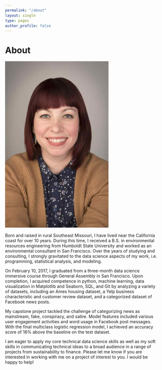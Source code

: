 ```yaml
---
permalink: "/about"
layout: single
type: pages
author_profile: false
---
```


# About
![alt text](zimdars.png "profile")

Born and raised in rural Southeast Missouri, I have lived near the California coast for over 10 years. During this time, I received a B.S. in environmental resources engineering from Humboldt State University and worked as an environmental consultant in San Francisco. Over the years of studying and consulting, I strongly gravitated to the data science aspects of my work, i.e. programming, statistical analysis, and modeling.

On February 10, 2017, I graduated from a three-month data science immersive course through General Assembly in San Francisco. Upon completion, I acquired competence in python, machine learning, data visualization in Matplotlib and Seaborn, SQL, and Git by analyzing a variety of datasets, including an Ames housing dataset, a Yelp business characteristic and customer review dataset, and a categorized dataset of Facebook news posts.

My capstone project tackled the challenge of categorizing news as mainstream, fake, conspiracy, and satire. Model features included various user engagement activities and word usage in Facebook post messages. With the final multiclass logistic regression model, I achieved an accuracy score of 16% above the baseline on the test dataset.

I am eager to apply my core technical data science skills as well as my soft skills in communicating technical ideas to a broad audience in a range of projects from sustainability to finance. Please let me know if you are interested in working with me on a project of interest to you. I would be happy to help!
